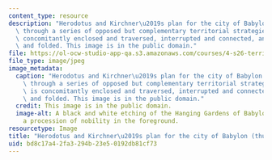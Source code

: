 ```yaml
---
content_type: resource
description: "Herodotus and Kirchner\u2019s plan for the city of Babylon is articulated\
  \ through a series of opposed but complementary territorial strategies: space is\
  \ concomitantly enclosed and traversed, interrupted and connected, and flattened\
  \ and folded. This image is in the public domain."
file: https://ol-ocw-studio-app-qa.s3.amazonaws.com/courses/4-s26-territory-spatial-reification-of-power-spring-2016/bd8c17a42fa3294b23e50192db81cf73_4-s26s16-th.jpg
file_type: image/jpeg
image_metadata:
  caption: "Herodotus and Kirchner\u2019s plan for the city of Babylon is articulated\
    \ through a series of opposed but complementary territorial strategies: space\
    \ is concomitantly enclosed and traversed, interrupted and connected, and flattened\
    \ and folded. This image is in the public domain."
  credit: This image is in the public domain.
  image-alt: A black and white etching of the Hanging Gardens of Babylon featuring
    a procession of nobility in the foreground.
resourcetype: Image
title: "Herodotus and Kirchner\u2019s plan for the city of Babylon (thumbnail)"
uid: bd8c17a4-2fa3-294b-23e5-0192db81cf73
---
```

